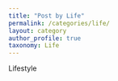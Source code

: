```yaml
---
title: "Post by Life"
permalink: /categories/life/
layout: category
author_profile: true
taxonomy: Life
---
```


Lifestyle